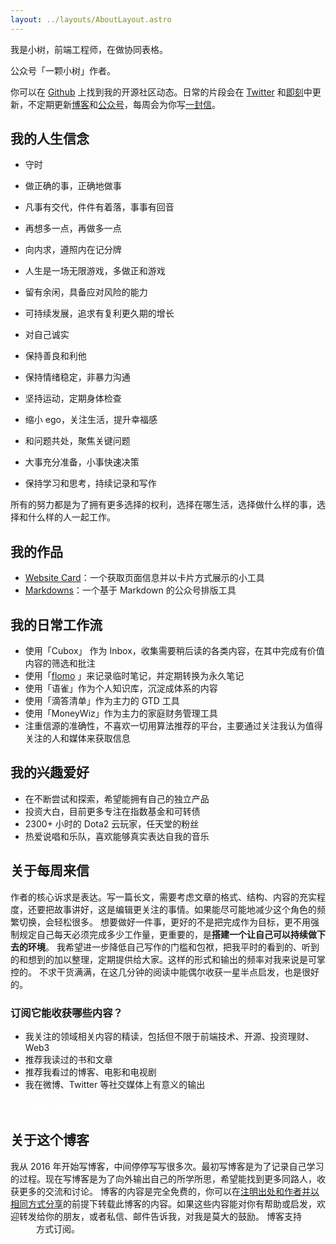 ```yaml
---
layout: ../layouts/AboutLayout.astro
---
```


我是小树，前端工程师，在做协同表格。

公众号「一颗小树」作者。

你可以在 [Github](https://github.com/xdlrt) 上找到我的开源社区动态。日常的片段会在 [Twitter](https://twitter.com/yeshu_in_future) 和[即刻](https://m.okjike.com/users/8617a08c-ba6b-4df3-8fec-9a6682c54677)中更新，不定期更新[博客](https://yeshu.cloud)和[公众号](https://weixin.sogou.com/weixin?query=a_warm_tree)，每周会为你写[一封信](https://xiaoshu.zhubai.love)。

## 我的人生信念

- 守时
- 做正确的事，正确地做事
- 凡事有交代，件件有着落，事事有回音
- 再想多一点，再做多一点

- 向内求，遵照内在记分牌
- 人生是一场无限游戏，多做正和游戏
- 留有余闲，具备应对风险的能力
- 可持续发展，追求有复利更久期的增长

- 对自己诚实
- 保持善良和利他
- 保持情绪稳定，非暴力沟通
- 坚持运动，定期身体检查
- 缩小 ego，关注生活，提升幸福感

- 和问题共处，聚焦关键问题
- 大事充分准备，小事快速决策
- 保持学习和思考，持续记录和写作

所有的努力都是为了拥有更多选择的权利，选择在哪生活，选择做什么样的事，选择和什么样的人一起工作。

## 我的作品

- [Website Card](https://website-card.vercel.app/)：一个获取页面信息并以卡片方式展示的小工具
- [Markdowns](https://markdowns.yeshu.cloud)：一个基于 Markdown 的公众号排版工具

## 我的日常工作流

- 使用「Cubox」 作为 Inbox，收集需要稍后读的各类内容，在其中完成有价值内容的筛选和批注
- 使用「[flomo](https://flomoapp.com/register2/?MjUxMzc) 」来记录临时笔记，并定期转换为永久笔记
- 使用「语雀」作为个人知识库，沉淀成体系的内容
- 使用「滴答清单」作为主力的 GTD 工具
- 使用「MoneyWiz」作为主力的家庭财务管理工具
- 注重信源的准确性，不喜欢一切用算法推荐的平台，主要通过关注我认为值得关注的人和媒体来获取信息

## 我的兴趣爱好

- 在不断尝试和探索，希望能拥有自己的独立产品
- 投资大白，目前更多专注在指数基金和可转债
- 2300+ 小时的 Dota2 云玩家，任天堂的粉丝
- 热爱说唱和乐队，喜欢能够真实表达自我的音乐

## 关于每周来信

作者的核心诉求是表达。写一篇长文，需要考虑文章的格式、结构、内容的充实程度，还要把故事讲好，这是编辑更关注的事情。如果能尽可能地减少这个角色的频繁切换，会轻松很多。
想要做好一件事，更好的不是把完成作为目标，更不用强制规定自己每天必须完成多少工作量，更重要的，是**搭建一个让自己可以持续做下去的环境**。
我希望进一步降低自己写作的门槛和包袱，把我平时的看到的、听到的和想到的加以整理，定期提供给大家。这样的形式和输出的频率对我来说是可掌控的。
不求干货满满，在这几分钟的阅读中能偶尔收获一星半点启发，也是很好的。

### 订阅它能收获哪些内容？

- 我关注的领域相关内容的精读，包括但不限于前端技术、开源、投资理财、Web3
- 推荐我读过的书和文章
- 推荐我看过的博客、电影和电视剧
- 我在微博、Twitter 等社交媒体上有意义的输出

<a href="https://xiaoshu.zhubai.love" target="_blank" style="background: rgba(var(--color-accent), var(--tw-text-opacity)); color: rgb(255, 255, 255)!important; padding: 5px 30px; border-radius: 5px; text-decoration: none; border: none; font-size: 14px;">点此订阅我的 Newsletter</a>

## 关于这个博客

我从 2016 年开始写博客，中间停停写写很多次。最初写博客是为了记录自己学习的过程。现在写博客是为了向外输出自己的所学所思，希望能找到更多同路人，收获更多的交流和讨论。
博客的内容是完全免费的，你可以在[注明出处和作者并以相同方式分享](https://creativecommons.org/licenses/by-nc-sa/4.0/deed.zh)的前提下转载此博客的内容。如果这些内容能对你有帮助或启发，欢迎转发给你的朋友，或者私信、邮件告诉我，对我是莫大的鼓励。
博客支持 <a href="/rss.xml" target="_blank" style="background: rgba(var(--color-accent), var(--tw-text-opacity)); color: rgb(255, 255, 255)!important; padding: 0px 5px 1px; border-radius: 2px; text-decoration: none; border: none; font-size: 14px; vertical-align: text-bottom;">RSS</a> 方式订阅。
